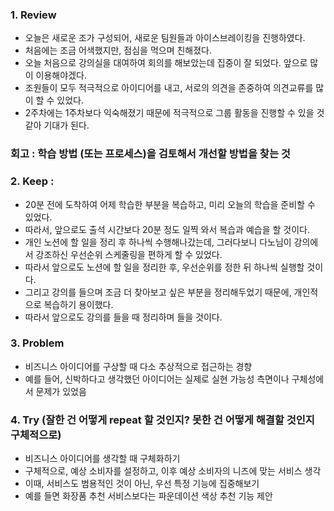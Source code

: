 ### 1. Review
- 오늘은 새로운 조가 구성되어, 새로운 팀원들과 아이스브레이킹을 진행하였다.
- 처음에는 조금 어색했지만, 점심을 먹으며 친해졌다.
- 오늘 처음으로 강의실을 대여하여 회의를 해보았는데 집중이 잘 되었다. 앞으로 많이 이용해야겠다.
- 조원들이 모두 적극적으로 아이디어를 내고, 서로의 의견을 존중하여 의견교류를 많이 할 수 있었다.
- 2주차에는 1주차보다 익숙해졌기 때문에 적극적으로 그룹 활동을 진행할 수 있을 것 같아 기대가 된다.

### 회고 : 학습 방법 (또는 프로세스)을 검토해서 개선할 방법을 찾는 것
### 2. Keep : 
- 20분 전에 도착하여 어제 학습한 부분을 복습하고, 미리 오늘의 학습을 준비할 수 있었다.
- 따라서, 앞으로도 출석 시간보다 20분 정도 일찍 와서 복습과 예습을 할 것이다.
- 개인 노션에 할 일을 정리 후 하나씩 수행해나갔는데, 그러다보니 다노님이 강의에서 강조하신 우선순위 스케줄링을 편하게 할 수 있었다.
- 따라서 앞으로도 노션에 할 일을 정리한 후, 우선순위를 정한 뒤 하나씩 실행할 것이다.
- 그리고 강의를 들으며 조금 더 찾아보고 싶은 부분을 정리해두었기 때문에, 개인적으로 복습하기 용이했다.
- 따라서 앞으로도 강의를 들을 때 정리하며 들을 것이다.

### 3. Problem
- 비즈니스 아이디어를 구상할 때 다소 추상적으로 접근하는 경향
- 예를 들어, 신박하다고 생각했던 아이디어는 실제로 실현 가능성 측면이나 구체성에서 문제가 있었음

### 4. Try (잘한 건 어떻게 repeat 할 것인지? 못한 건 어떻게 해결할 것인지 구체적으로)
- 비즈니스 아이디어를 생각할 때 구체화하기
- 구체적으로, 예상 소비자를 설정하고, 이후 예상 소비자의 니즈에 맞는 서비스 생각
- 이때, 서비스도 범용적인 것이 아닌, 우선 특정 기능에 집중해보기
- 예를 들면 화장품 추천 서비스보다는 파운데이션 색상 추천 기능 제안
